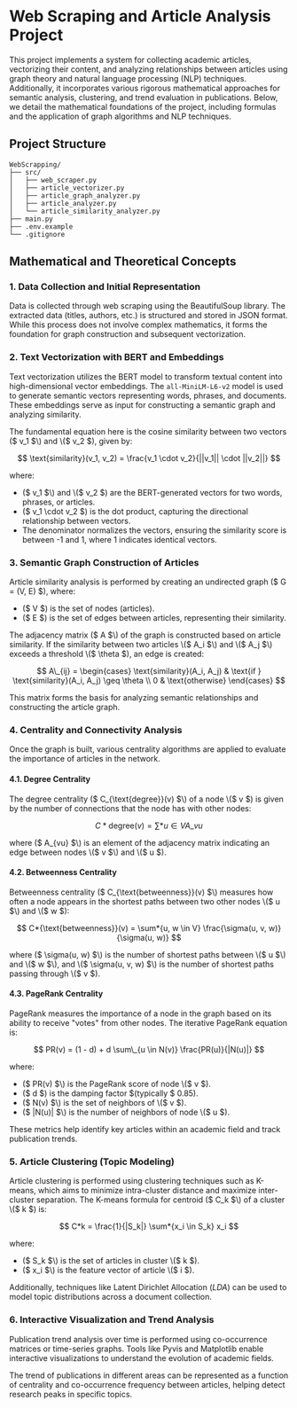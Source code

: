 # Web Scraping and Article Analysis Project

This project implements a system for collecting academic articles, vectorizing their content, and analyzing relationships between articles using graph theory and natural language processing (NLP) techniques. Additionally, it incorporates various rigorous mathematical approaches for semantic analysis, clustering, and trend evaluation in publications. Below, we detail the mathematical foundations of the project, including formulas and the application of graph algorithms and NLP techniques.

## Project Structure

```
WebScrapping/
├── src/
│   ├── web_scraper.py
│   ├── article_vectorizer.py
│   ├── article_graph_analyzer.py
│   ├── article_analyzer.py
│   └── article_similarity_analyzer.py
├── main.py
├── .env.example
└── .gitignore
```

## Mathematical and Theoretical Concepts

### 1. Data Collection and Initial Representation

Data is collected through web scraping using the BeautifulSoup library. The extracted data (titles, authors, etc.) is structured and stored in JSON format. While this process does not involve complex mathematics, it forms the foundation for graph construction and subsequent vectorization.

### 2. Text Vectorization with BERT and Embeddings

Text vectorization utilizes the BERT model to transform textual content into high-dimensional vector embeddings. The `all-MiniLM-L6-v2` model is used to generate semantic vectors representing words, phrases, and documents. These embeddings serve as input for constructing a semantic graph and analyzing similarity.

The fundamental equation here is the cosine similarity between two vectors \($ v_1 $\) and \($ v_2 $\), given by:

$$
\text{similarity}(v_1, v_2) = \frac{v_1 \cdot v_2}{||v_1|| \cdot ||v_2||}
$$

where:

- \($ v_1 $\) and \($ v_2 $\) are the BERT-generated vectors for two words, phrases, or articles.
- \($ v_1 \cdot v_2 $\) is the dot product, capturing the directional relationship between vectors.
- The denominator normalizes the vectors, ensuring the similarity score is between -1 and 1, where 1 indicates identical vectors.

### 3. Semantic Graph Construction of Articles

Article similarity analysis is performed by creating an undirected graph \($ G = (V, E) $\), where:

- \($ V $\) is the set of nodes (articles).
- \($ E $\) is the set of edges between articles, representing their similarity.

The adjacency matrix \($ A $\) of the graph is constructed based on article similarity. If the similarity between two articles \($ A_i $\) and \($ A_j $\) exceeds a threshold \($ \theta $\), an edge is created:

$$
A\_{ij} = \begin{cases}
\text{similarity}(A_i, A_j) & \text{if } \text{similarity}(A_i, A_j) \geq \theta \\
0 & \text{otherwise}
\end{cases}
$$

This matrix forms the basis for analyzing semantic relationships and constructing the article graph.

### 4. Centrality and Connectivity Analysis

Once the graph is built, various centrality algorithms are applied to evaluate the importance of articles in the network.

#### 4.1. Degree Centrality

The degree centrality \($ C\_{\text{degree}}(v) $\) of a node \($ v $\) is given by the number of connections that the node has with other nodes:

$$
C*{\text{degree}}(v) = \sum*{u \in V} A\_{vu}
$$

where \($ A\_{vu} $\) is an element of the adjacency matrix indicating an edge between nodes \($ v $\) and \($ u $\).

#### 4.2. Betweenness Centrality

Betweenness centrality \($ C\_{\text{betweenness}}(v) $\) measures how often a node appears in the shortest paths between two other nodes \($ u $\) and \($ w $\):

$$
C*{\text{betweenness}}(v) = \sum*{u, w \in V} \frac{\sigma(u, v, w)}{\sigma(u, w)}
$$

where \($ \sigma(u, w) $\) is the number of shortest paths between \($ u $\) and \($ w $\), and \($ \sigma(u, v, w) $\) is the number of shortest paths passing through \($ v $\).

#### 4.3. PageRank Centrality

PageRank measures the importance of a node in the graph based on its ability to receive "votes" from other nodes. The iterative PageRank equation is:

$$
PR(v) = (1 - d) + d \sum\_{u \in N(v)} \frac{PR(u)}{|N(u)|}
$$

where:

- \($ PR(v) $\) is the PageRank score of node \($ v $\).
- \($ d $\) is the damping factor $(typically $ $0.85)$.
- \($ N(v) $\) is the set of neighbors of \($ v $\).
- \($ |N(u)| $\) is the number of neighbors of node \($ u $\).

These metrics help identify key articles within an academic field and track publication trends.

### 5. Article Clustering (Topic Modeling)

Article clustering is performed using clustering techniques such as K-means, which aims to minimize intra-cluster distance and maximize inter-cluster separation. The K-means formula for centroid \($ C_k $\) of a cluster \($ k $\) is:

$$
C*k = \frac{1}{|S_k|} \sum*{x_i \in S_k} x_i
$$

where:

- \($ S_k $\) is the set of articles in cluster \($ k $\).
- \($ x_i $\) is the feature vector of article \($ i $\).

Additionally, techniques like Latent Dirichlet Allocation $(LDA)$ can be used to model topic distributions across a document collection.

### 6. Interactive Visualization and Trend Analysis

Publication trend analysis over time is performed using co-occurrence matrices or time-series graphs. Tools like Pyvis and Matplotlib enable interactive visualizations to understand the evolution of academic fields.

The trend of publications in different areas can be represented as a function of centrality and co-occurrence frequency between articles, helping detect research peaks in specific topics.
